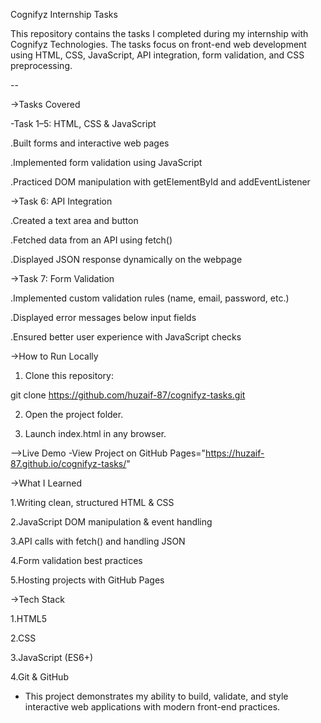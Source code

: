 Cognifyz Internship Tasks

This repository contains the tasks I completed during my internship with Cognifyz Technologies.
The tasks focus on front-end web development using HTML, CSS, JavaScript, API integration, form validation, and CSS preprocessing.


--

->Tasks Covered

-Task 1–5: HTML, CSS & JavaScript

.Built forms and interactive web pages

.Implemented form validation using JavaScript

.Practiced DOM manipulation with getElementById and addEventListener


->Task 6: API Integration

.Created a text area and button

.Fetched data from an API using fetch()

.Displayed JSON response dynamically on the webpage


->Task 7: Form Validation

.Implemented custom validation rules (name, email, password, etc.)

.Displayed error messages below input fields

.Ensured better user experience with JavaScript checks



->How to Run Locally

1. Clone this repository:

git clone https://github.com/huzaif-87/cognifyz-tasks.git


2. Open the project folder.


3. Launch index.html in any browser.



-->Live Demo
-View Project on GitHub Pages="https://huzaif-87.github.io/cognifyz-tasks/"



->What I Learned

1.Writing clean, structured HTML & CSS

2.JavaScript DOM manipulation & event handling

3.API calls with fetch() and handling JSON

4.Form validation best practices

5.Hosting projects with GitHub Pages


->Tech Stack

1.HTML5

2.CSS

3.JavaScript (ES6+)

4.Git & GitHub


* This project demonstrates my ability to build, validate, and style interactive web applications with modern front-end practices.
